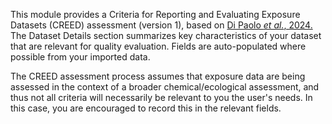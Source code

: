 This module provides a Criteria for Reporting and Evaluating Exposure Datasets (CREED) assessment (version 1), based on [Di Paolo *et al.*, 2024.](https://academic.oup.com/ieam/article/20/4/1019/7821760) The Dataset Details section summarizes key characteristics of your dataset that are relevant for quality evaluation. Fields are auto-populated where possible from your imported data.

The CREED assessment process assumes that exposure data are being assessed in the context of a broader chemical/ecological assessment, and thus not all criteria will necessarily be relevant to you the user's needs. In this case, you are encouraged to record this in the relevant fields.